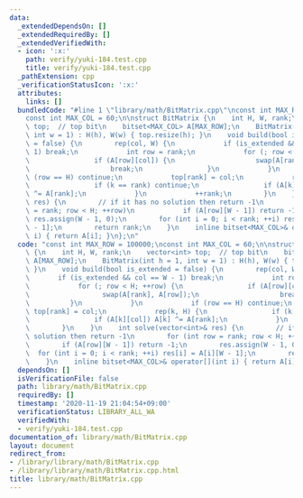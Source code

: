 ```yaml
---
data:
  _extendedDependsOn: []
  _extendedRequiredBy: []
  _extendedVerifiedWith:
  - icon: ':x:'
    path: verify/yuki-184.test.cpp
    title: verify/yuki-184.test.cpp
  _pathExtension: cpp
  _verificationStatusIcon: ':x:'
  attributes:
    links: []
  bundledCode: "#line 1 \"library/math/BitMatrix.cpp\"\nconst int MAX_ROW = 100000;\n\
    const int MAX_COL = 60;\n\nstruct BitMatrix {\n    int H, W, rank;\n    vector<int>\
    \ top;  // top bit\n    bitset<MAX_COL> A[MAX_ROW];\n    BitMatrix(int h = 1,\
    \ int w = 1) : H(h), W(w) { top.resize(h); }\n    void build(bool is_extended\
    \ = false) {\n        rep(col, W) {\n            if (is_extended && col == W -\
    \ 1) break;\n            int row = rank;\n            for (; row < H; ++row) {\n\
    \                if (A[row][col]) {\n                    swap(A[rank], A[row]);\n\
    \                    break;\n                }\n            }\n            if\
    \ (row == H) continue;\n            top[rank] = col;\n            rep(k, H) {\n\
    \                if (k == rank) continue;\n                if (A[k][col]) A[k]\
    \ ^= A[rank];\n            }\n            ++rank;\n        }\n    }\n    int solve(vector<int>&\
    \ res) {\n        // if it has no solution then return -1\n        for (int row\
    \ = rank; row < H; ++row)\n            if (A[row][W - 1]) return -1;\n       \
    \ res.assign(W - 1, 0);\n        for (int i = 0; i < rank; ++i) res[i] = A[i][W\
    \ - 1];\n        return rank;\n    }\n    inline bitset<MAX_COL>& operator[](int\
    \ i) { return A[i]; }\n};\n"
  code: "const int MAX_ROW = 100000;\nconst int MAX_COL = 60;\n\nstruct BitMatrix\
    \ {\n    int H, W, rank;\n    vector<int> top;  // top bit\n    bitset<MAX_COL>\
    \ A[MAX_ROW];\n    BitMatrix(int h = 1, int w = 1) : H(h), W(w) { top.resize(h);\
    \ }\n    void build(bool is_extended = false) {\n        rep(col, W) {\n     \
    \       if (is_extended && col == W - 1) break;\n            int row = rank;\n\
    \            for (; row < H; ++row) {\n                if (A[row][col]) {\n  \
    \                  swap(A[rank], A[row]);\n                    break;\n      \
    \          }\n            }\n            if (row == H) continue;\n           \
    \ top[rank] = col;\n            rep(k, H) {\n                if (k == rank) continue;\n\
    \                if (A[k][col]) A[k] ^= A[rank];\n            }\n            ++rank;\n\
    \        }\n    }\n    int solve(vector<int>& res) {\n        // if it has no\
    \ solution then return -1\n        for (int row = rank; row < H; ++row)\n    \
    \        if (A[row][W - 1]) return -1;\n        res.assign(W - 1, 0);\n      \
    \  for (int i = 0; i < rank; ++i) res[i] = A[i][W - 1];\n        return rank;\n\
    \    }\n    inline bitset<MAX_COL>& operator[](int i) { return A[i]; }\n};"
  dependsOn: []
  isVerificationFile: false
  path: library/math/BitMatrix.cpp
  requiredBy: []
  timestamp: '2020-11-19 21:04:54+09:00'
  verificationStatus: LIBRARY_ALL_WA
  verifiedWith:
  - verify/yuki-184.test.cpp
documentation_of: library/math/BitMatrix.cpp
layout: document
redirect_from:
- /library/library/math/BitMatrix.cpp
- /library/library/math/BitMatrix.cpp.html
title: library/math/BitMatrix.cpp
---
```

